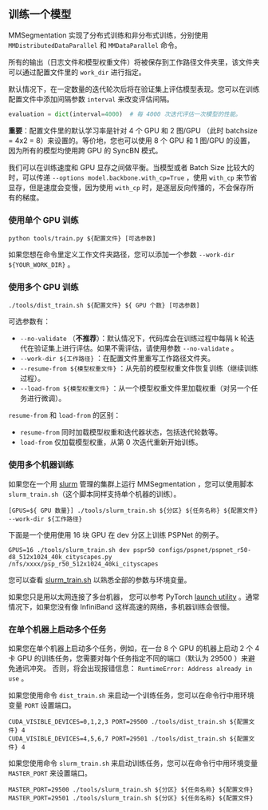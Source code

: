 ## 训练一个模型

MMSegmentation 实现了分布式训练和非分布式训练，分别使用 `MMDistributedDataParallel` 和 `MMDataParallel` 命令。

所有的输出（日志文件和模型权重文件）将被保存到工作路径文件夹里，该文件夹可以通过配置文件里的 `work_dir` 进行指定。

默认情况下，在一定数量的迭代轮次后将在验证集上评估模型表现。您可以在训练配置文件中添加间隔参数 `interval` 来改变评估间隔。

```python
evaluation = dict(interval=4000)  # 每 4000 次迭代评估一次模型的性能。
```

**重要**：配置文件里的默认学习率是针对 4 个 GPU 和 2  图/GPU （此时 batchsize = 4x2 = 8）来设置的。等价地，您也可以使用 8 个 GPU 和 1 图/GPU 的设置，因为所有的模型均使用跨 GPU 的 SyncBN 模式。

我们可以在训练速度和 GPU 显存之间做平衡。当模型或者 Batch Size 比较大的时，可以传递 `--options model.backbone.with_cp=True` ，使用 `with_cp` 来节省显存，但是速度会变慢，因为使用 `with_cp` 时，是逐层反向传播的，不会保存所有的梯度。

### 使用单个 GPU 训练

```shell
python tools/train.py ${配置文件} [可选参数]
```

如果您想在命令里定义工作文件夹路径，您可以添加一个参数 `--work-dir ${YOUR_WORK_DIR}` 。

### 使用多个 GPU 训练

```shell
./tools/dist_train.sh ${配置文件} ${ GPU 个数} [可选参数]
```

可选参数有：

- `--no-validate` （**不推荐**）：默认情况下，代码库会在训练过程中每隔 k 轮迭代在验证集上进行评估。如果不需评估，请使用参数 `--no-validate` 。
- `--work-dir ${工作路径}` ：在配置文件里重写工作路径文件夹。
- `--resume-from ${模型权重文件}` ：从先前的模型权重文件恢复训练（继续训练过程）。
- `--load-from ${模型权重文件}` ：从一个模型权重文件里加载权重（对另一个任务进行微调）。

`resume-from` 和 `load-from` 的区别：

- `resume-from` 同时加载模型权重和迭代器状态，包括迭代轮数等。
- `load-from` 仅加载模型权重，从第 0 次迭代重新开始训练。

### 使用多个机器训练

如果您在一个用 [slurm](https://slurm.schedmd.com/) 管理的集群上运行 MMSegmentation ，您可以使用脚本 `slurm_train.sh`（这个脚本同样支持单个机器的训练）。

```shell
[GPUS=${ GPU 数量}] ./tools/slurm_train.sh ${分区} ${任务名称} ${配置文件} --work-dir ${工作路径}
```

下面是一个使用使用 16 块 GPU 在 dev 分区上训练 PSPNet 的例子。

```shell
GPUS=16 ./tools/slurm_train.sh dev pspr50 configs/pspnet/pspnet_r50-d8_512x1024_40k_cityscapes.py /nfs/xxxx/psp_r50_512x1024_40ki_cityscapes
```

您可以查看 [slurm_train.sh](../tools/slurm_train.sh) 以熟悉全部的参数与环境变量。

如果您只是用以太网连接了多台机器， 您可以参考 PyTorch [launch utility](https://pytorch.org/docs/stable/distributed_deprecated.html#launch-utility) 。通常情况下，如果您没有像 InfiniBand 这样高速的网络，多机器训练会很慢。

### 在单个机器上启动多个任务

如果您在单个机器上启动多个任务，例如，在一台 8 个 GPU 的机器上启动 2 个 4 卡 GPU 的训练任务，您需要对每个任务指定不同的端口（默认为 29500 ）来避免通讯冲突。
否则，将会出现报错信息： `RuntimeError: Address already in use` 。

如果您使用命令 `dist_train.sh` 来启动一个训练任务，您可以在命令行中用环境变量 `PORT` 设置端口。

```shell
CUDA_VISIBLE_DEVICES=0,1,2,3 PORT=29500 ./tools/dist_train.sh ${配置文件} 4
CUDA_VISIBLE_DEVICES=4,5,6,7 PORT=29501 ./tools/dist_train.sh ${配置文件} 4
```

如果您使用命令 `slurm_train.sh` 来启动训练任务，您可以在命令行中用环境变量 `MASTER_PORT` 来设置端口。

```shell
MASTER_PORT=29500 ./tools/slurm_train.sh ${分区} ${任务名称} ${配置文件}
MASTER_PORT=29501 ./tools/slurm_train.sh ${分区} ${任务名称} ${配置文件}
```

